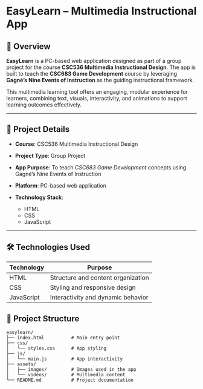 # EasyLearn – Multimedia Instructional App

## 📖 Overview

**EasyLearn** is a PC-based web application designed as part of a group project for the course **CSC536 Multimedia Instructional Design**. The app is built to teach the **CSC683 Game Development** course by leveraging **Gagné’s Nine Events of Instruction** as the guiding instructional framework.

This multimedia learning tool offers an engaging, modular experience for learners, combining text, visuals, interactivity, and animations to support learning outcomes effectively.

---

## 🎯 Project Details

* **Course**: CSC536 Multimedia Instructional Design
* **Project Type**: Group Project
* **App Purpose**: To teach *CSC683 Game Development* concepts using Gagné’s Nine Events of Instruction
* **Platform**: PC-based web application
* **Technology Stack**:

  * HTML
  * CSS
  * JavaScript

---

## 🛠️ Technologies Used

| Technology | Purpose                            |
| ---------- | ---------------------------------- |
| HTML       | Structure and content organization |
| CSS        | Styling and responsive design      |
| JavaScript | Interactivity and dynamic behavior |


## 📂 Project Structure

```
easylearn/
├── index.html          # Main entry point
├── css/
│   └── styles.css      # App styling
├── js/
│   └── main.js         # App interactivity
├── assets/
│   ├── images/         # Images used in the app
│   └── videos/         # Multimedia content
└── README.md           # Project documentation
```

